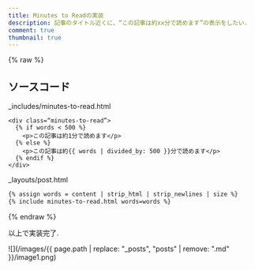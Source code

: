 ```yaml
---
title: Minutes to Readの実装
description: 記事のタイトル近くに、“この記事は約xx分で読めます”の表示をしたい.  
comment: true
thumbnail: true
---
```


{% raw %}
## ソースコード
_includes/minutes-to-read.html  

```liquid
<div class=“minutes-to-read”>
  {% if words < 500 %}
    <p>この記事は約1分で読めます</p>
  {% else %}
    <p>この記事は約{{ words | divided_by: 500 }}分で読めます</p>
  {% endif %}
</div>
```


_layouts/post.html  

```html
{% assign words = content | strip_html | strip_newlines | size %}
{% include minutes-to-read.html words=words %}
```

{% endraw %}

以上で実装完了.  

![](/images/{{ page.path | replace: "_posts", "posts" | remove: ".md" }}/image1.png)
